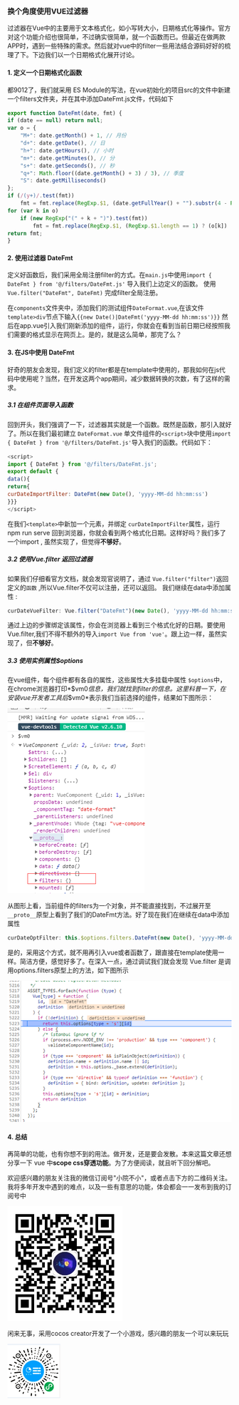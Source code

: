 ### 换个角度使用VUE过滤器

过滤器在Vue中的主要用于文本格式化，如小写转大小，日期格式化等操作。官方对这个功能介绍也很简单，不过确实很简单，就一个函数而已。但最近在做两款APP时，遇到一些特殊的需求。然后就对vue中的filter一些用法结合源码好好的梳理了下。下边我们以一个日期格式化展开讨论。

#### 1. 定义一个日期格式化函数

都9012了，我们就采用 ES Module的写法，在vue初始化的项目src的文件中新建一个filters文件夹，并在其中添加DateFmt.js文件，代码如下

```javascript
export function DateFmt(date, fmt) {
if (date == null) return null;
var o = {
    "M+": date.getMonth() + 1, // 月份
    "d+": date.getDate(), // 日
    "h+": date.getHours(), // 小时
    "m+": date.getMinutes(), // 分
    "s+": date.getSeconds(), // 秒
    "q+": Math.floor((date.getMonth() + 3) / 3), // 季度
    "S": date.getMilliseconds()
};
if (/(y+)/.test(fmt))
    fmt = fmt.replace(RegExp.$1, (date.getFullYear() + "").substr(4 - RegExp.$1.length));
for (var k in o)
    if (new RegExp("(" + k + ")").test(fmt))
        fmt = fmt.replace(RegExp.$1, (RegExp.$1.length == 1) ? (o[k]) : (("00" + o[k]).substr(("" + o[k]).length)));
return fmt;
}
```

####  2. 使用过滤器 DateFmt

定义好函数后，我们采用全局注册filter的方式。在`main.js`中使用`import { DateFmt } from '@/filters/DateFmt.js'` 导入我们上边定义的函数。	使用`Vue.filter("DateFmt", DateFmt)` 完成filter全局注册。

在`components`文件夹中，添加我们的测试组件`DateFormat.vue`,在该文件`template>div`节点下输入`{{new Date()|DateFmt('yyyy-MM-dd hh:mm:ss')}}` 然后在app.vue引入我们刚新添加的组件，运行，你就会在看到当前日期已经按照我们需要的格式显示在网页上。是的，就是这么简单，那完了么？

#### 3. 在JS中使用 DateFmt

好奇的朋友会发现，我们定义的filter都是在template中使用的，那我如何在js代码中使用呢？当然，在开发这两个app期间，减少数据转换的次数，有了这样的需求。

##### 3.1 在组件页面导入函数

回到开头，我们强调了一下，过滤器其实就是一个函数。既然是函数，那引入就好了。所以在我们最初建立 `DateFormat.vue` 单文件组件的`<script>`块中使用`import { DateFmt } from '@/filters/DateFmt.js'`导入我们的函数。代码如下：

```javascript
<script>
import { DateFmt } from '@/filters/DateFmt.js';
export default {
data(){
return{
curDateImportFilter: DateFmt(new Date(), 'yyyy-MM-dd hh:mm:ss')
}}}
</script>
```

在我们`<template>`中新加一个元素，并绑定 `curDateImportFilter`属性，运行 npm run serve 回到浏览器，你就会看到两个格式化日期。这样好吗？我们多了一个import ,  虽然实现了，但觉得**不够好**。

##### 3.2 使用Vue.filter 返回过滤器

如果我们仔细看官方文档，就会发现官说明了，通过 `Vue.filter("filter")`返回定义的`函数` ,所以Vue.filter不仅可以注册，还可以返回。
我们继续在data中添加属性 :

```javascript
curDateVueFilter: Vue.filter("DateFmt")(new Date(), 'yyyy-MM-dd hh:mm:ss')
```

通过上边的步骤绑定该属性，你会在浏览器上看到三个格式化好的日期。要使用Vue.filter,我们不得不额外的导入`import Vue from 'vue'`。跟上边一样，虽然实现了，但**不够好**。

##### 3.3 使用实例属性$options

在vue组件，每个组件都有各自的属性，这些属性大多挂载中属性 `$options`中，在chrome浏览器打印*\$vm0*信息，我们就找到filter的信息。这里科普一下，在安装vue开发者工具后*\$vm0*表示我们当前选择的组件，结果如下图所示：

![$vm0信息](https://raw.githubusercontent.com/464884492/blog/master/images/vue_filter_vm0.png)

从图形上看，当前组件的filters为一个对象，并不能直接找到，不过展开至`__proto__`原型上看到了我们的DateFmt方法。好了现在我们在继续在data中添加属性

```javascript
curDateOptFilter: this.$options.filters.DateFmt(new Date(), 'yyyy-MM-dd hh:mm:ss')
```

是的，采用这个方式，就不用再引入vue或者函数了，跟直接在template使用一样。简洁方便，感觉好多了。在深入一点，通过调试我们就会发现 Vue.filter  是调用options.filters原型上的方法，如下图所示


![vue_filter_call](https://github.com/464884492/blog/blob/master/images/vue_filter_call.png?raw=true)

#### 4. 总结
再简单的功能，也有你想不到的用法。做开发，还是要会发散。本来这篇文章还想分享一下 vue 中**scope css穿透功能**。为了方便阅读，就且听下回分解吧。

欢迎感兴趣的朋友关注我的微信订阅号"小院不小"，或者点击下方的二维码关注。我将多年开发中遇到的难点，以及一些有意思的功能，体会都会一一发布到我的订阅号中

![微信关注【小院不小】](https://github.com/464884492/blog/blob/master/images/dyh.jpg?raw=true)

闲来无事，采用cocos creator开发了一个小游戏，感兴趣的朋友一个可以来玩玩

![小游戏坦克侠](https://github.com/464884492/blog/blob/master/images/ccgame.png?raw=true)
